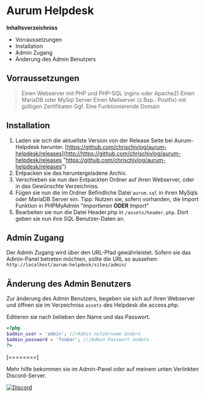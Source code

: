 # Aurum Helpdesk

**Inhaltsverzeichniss**
- Vorraussetzungen
- Installation
- Admin Zugang 
- Änderung des Admin Benutzers

## Vorraussetzungen
> Einen Webserver mit PHP und PHP-SQL (nginx oder Apache2)
> Einen MariaDB oder MySql Server
> Einen Mailserver (z.Bsp.: Postfix) mit gültigen Zertifikaten 
> Ggf. Eine Funktionierende Domain

## Installation

1.  Laden sie sich die aktuellste Version von der Release Seite bei Aurum-Helpdesk herunter. [https://github.com/chrischivlog/aurum-helpdesk/releases](http://https://github.com/chrischivlog/aurum-helpdesk/releases "https://github.com/chrischivlog/aurum-helpdesk/releases")
2. Entpacken sie das heruntergeladene Archiv.
3. Verschieben sie nun den Entpackten Ordner auf ihren Webserver, oder in das Gewünschte Verzeichniss.
4. Fügen sie nun die im Ordner Befindliche Datei `aurum.sql` in ihren MySqls oder MariaDB Server ein. Tipp: Nutzen sie, sofern vorhanden, die Import Funktion in PHPMyAdmin "*Importieren* **ODER** *Import*"
5. Bearbeiten sie nun die Datei Header.php in `/assets/header.php`. Dort geben sie nun ihre SQL Benutzer-Daten an.

## Admin Zugang 

Der Admin Zugang wird über den URL-Pfad gewährleistet. Sofern sie das Admin-Panel betreten möchten, sollte die URL so aussehen: `http://localhost/aurum-helpdesk/sites/admin/`

## Änderung des Admin Benutzers

Zur änderung des Admin Benutzers, begeben sie sich auf ihren Webserver und öffnen sie im Verzeichniss `assets` des Helpdesk die access.php. 

Editieren sie nach belieben den Name und das Passwort.
```php
<?php
$admin_user = 'admin'; ///Admin nutzername ändern
$admin_password = 'foobar'; ///Admin Passwort ändern
?>
```

[========]

Mehr hilfe bekommen sie im Admin-Panel oder auf meinem unten Verlinkten Discord-Server.

[![Discord](https://discordapp.com/api/guilds/308571324152807424/embed.png?style=banner2 "Discord")](https://discord.gg/wNbfWJwtPG "Discord")


